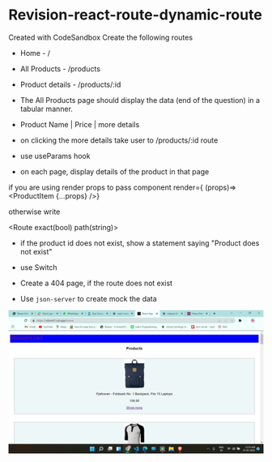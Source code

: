 # Revision-react-route-dynamic-route
Created with CodeSandbox
Create the following routes
- Home - /

- All Products - /products

- Product details - /products/:id

- The All Products page should display the data (end of the question) in a tabular manner.

- Product Name | Price | more details

- on clicking the more details take user to /products/:id route

- use useParams hook

- on each page, display details of the product in that page

if you are using render props to pass component render={ (props)=><ProductItem {...props} />}

otherwise write

<Route exact(bool) path(string)>
  <ComponentToRender/>
</Route>
- if the product id does not exist, show a statement saying "Product does not exist"
- use Switch 
- Create a 404 page, if the route does not exist

- Use `json-server` to create mock the data
<img src="https://github.com/Satya12325/Revision-react-route-dynamic-route/blob/main/Screenshot%20(31).png" />
